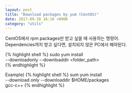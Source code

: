 ```yaml
---
layout: post
title: "Download packages by yum (CentOS)"
date: 2017-09-28 16:10 +0900
category: "utils"
---
```


CentOS에서 rpm packages만 받고 싶을 때 사용하는 명령어.<br />
Dependencies까지 받고 싶다면, 설치되지 않은 PC에서 해야된다.<br />

{% highlight shell %}
sudo yum install \
--downloadonly --downloaddir <folder_path> \
<packages>
{% endhighlight %}

Example)
{% highlight shell %}
sum yum install \
--download only --downloaddir $HOME/packages \
gcc-c++
{% endhighlight %}